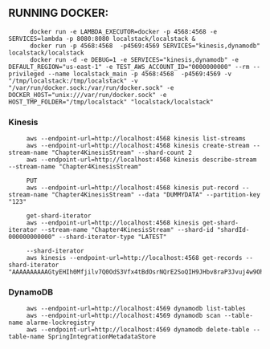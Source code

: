 ## RUNNING DOCKER:               
  
  ```   
        docker run -e LAMBDA_EXECUTOR=docker -p 4568:4568 -e SERVICES=lambda -p 8080:8080 localstack/localstack &          
        docker run -p 4568:4568  -p4569:4569 SERVICES="kinesis,dynamodb" localstack/localstack
        docker run -d -e DEBUG=1 -e SERVICES="kinesis,dynamodb" -e DEFAULT_REGION="us-east-1" -e TEST_AWS_ACCOUNT_ID="0000000000" --rm --privileged --name localstack_main -p 4568:4568  -p4569:4569 -v "/tmp/localstack:/tmp/localstack" -v "/var/run/docker.sock:/var/run/docker.sock" -e DOCKER_HOST="unix:///var/run/docker.sock" -e HOST_TMP_FOLDER="/tmp/localstack" "localstack/localstack"
  ```
 
### Kinesis  
         aws --endpoint-url=http://localhost:4568 kinesis list-streams
         aws --endpoint-url=http://localhost:4568 kinesis create-stream --stream-name "Chapter4KinesisStream" --shard-count 2
         aws --endpoint-url=http://localhost:4568 kinesis describe-stream --stream-name "Chapter4KinesisStream"
         
         PUT
         aws --endpoint-url=http://localhost:4568 kinesis put-record --stream-name "Chapter4KinesisStream" --data "DUMMYDATA" --partition-key "123"
         
         get-shard-iterator
         aws --endpoint-url=http://localhost:4568 kinesis get-shard-iterator --stream-name "Chapter4KinesisStream" --shard-id "shardId-000000000000" --shard-iterator-type "LATEST"
         
         --shard-iterator
         aws kinesis --endpoint-url=http://localhost:4568 get-records --shard-iterator "AAAAAAAAAAGtyEHIh0Mfjilv7Q0OdS3Vfx4tBdOsrNQrE2SoQIH9JHbv8raP3Jvuj4w9OhFSnsZl80cGgI2S8i/UVM3nUMRsHF6gj5iZGandpMARfwdTzMa0St6wJXx90MpBjiUWYQZe2UKsnh3xHkxZaLMX8EXpx32Db5sZAAZd4UlH3zW8qOEbrRaZpNXCxV+1FxEP4xbVmxAevl+6FYC18+EQmWQV"

### DynamoDB
         
         aws --endpoint-url=http://localhost:4569 dynamodb list-tables
         aws --endpoint-url=http://localhost:4569 dynamodb scan --table-name alarme-lockregistry
         aws --endpoint-url=http://localhost:4569 dynamodb delete-table --table-name SpringIntegrationMetadataStore
